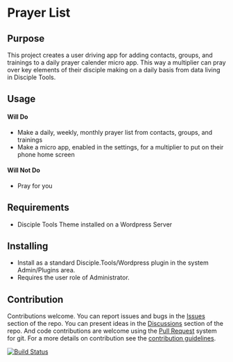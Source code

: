 # Prayer List

## Purpose

This project creates a user driving app for adding contacts, groups, and trainings to a daily prayer calender
micro app. This way a multiplier can pray over key elements of their disciple making on a daily basis
from data living in Disciple Tools.

## Usage

#### Will Do

- Make a daily, weekly, monthly prayer list from contacts, groups, and trainings
- Make a micro app, enabled in the settings, for a multiplier to put on their phone home screen

#### Will Not Do

- Pray for you

## Requirements

- Disciple Tools Theme installed on a Wordpress Server

## Installing

- Install as a standard Disciple.Tools/Wordpress plugin in the system Admin/Plugins area.
- Requires the user role of Administrator.

## Contribution

Contributions welcome. You can report issues and bugs in the
[Issues](https://github.com/DiscipleTools/disciple-tools-prayer-list/issues) section of the repo. You can present ideas
in the [Discussions](https://github.com/DiscipleTools/disciple-tools-prayer-list/discussions) section of the repo. And
code contributions are welcome using the [Pull Request](https://github.com/DiscipleTools/disciple-tools-prayer-list/pulls)
system for git. For a more details on contribution see the
[contribution guidelines](https://github.com/DiscipleTools/disciple-tools-prayer-list/blob/master/CONTRIBUTING.md).

[![Build Status](https://travis-ci.com/DiscipleTools/disciple-tools-prayer-list.svg?branch=master)](https://travis-ci.com/DiscipleTools/disciple-tools-prayer-list)

